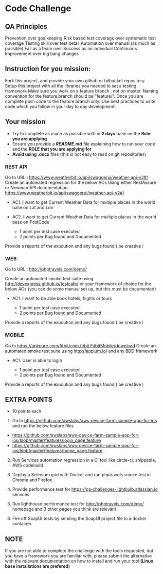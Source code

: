# Code Challenge

## QA Principles

Prevention over goalkeeping
Risk based test coverage over systematic test coverage
Testing skill over test detail
Automation over manual (as much as possible)
Fail as a team over Success as an individual
Continuous Improvement over big bang changes
   
## Instruction for you mission:

Fork this project, and provide your own github or bitbucket repository.
Setup this project with all the libraries you needed to set a testing framework
Make sure you work on a feature branch , not on master.
Naming convention for the feature branch should be "feature/<YourName-QloyalCodeTest>".
Once you are complete push code to the feature branch only.
Use best practices to write code which you follow in your day to day development.

## Your mission

- Try to complete as much as possible with in **2 days** base on the **Role you are applying** 
- Ensure you provide a ***README.md*** file explaining how to run your code and the **ROLE that you are applying for**
- **Avoid using .docx** files (this is not easy to read on git repositories)

### REST API 

Go to URL : https://www.weatherbit.io/api/swaggerui/weather-api-v2#/
Create an automated regression for the below ACs
Using either RestAssure or Newman
API documentation https://www.weatherbit.io/api/swaggerui/weather-api-v2#/

- AC1. I want to get Current Weather Data for multiple places in the world base on Lat and Lon
- AC2. I want to get Current Weather Data for multiple places in the world base on PostCode

    - 1 point per test case executed
    - 2 points per Bug found and Documented

Provide a reports of the exucution and any bugs found ( be creative )


### WEB

Go to URL : http://phptravels.com/demo/

Create an automated smoke test suite using http://devexpress.github.io/testcafe/ or your framework of choice for the below ACs 
(you can do some manual set up, but this must be documented)

- AC1. I want to be able book hotels, flights or tours

    - 1 point per test case executed
    - 2 points per Bug found and Documented

Provide a reports of the exucution and any bugs found ( be creative )


### MOBILE

Go to https://apkpure.com/fitbit/com.fitbit.FitbitMobile/download
Create an automated smoke test suite using http://appium.io/ and any BDD framework

- AC1. User is able to login

    - 1 point per test case executed
    - 2 points per Bug found and Documented

Provide a reports of the exucution and any bugs found ( be creative )


## EXTRA POINTS

+ 10 points each


1. Go to https://github.com/awslabs/aws-device-farm-sample-app-for-ios and run the below feature files
- https://github.com/awslabs/aws-device-farm-sample-app-for-ios/blob/master/features/login_page.feature
- https://github.com/awslabs/aws-device-farm-sample-app-for-ios/blob/master/features/home_page.feature

2. Run Services automation regression in a CI tool like circle-ci, shippable, AWS codebuild

3. Deploy a Selenium grid with Docker and run phptravels smoke test in Chrome and Firefox

4. Provide performance test for https://qa-challenges-lightbulb.atlassian.io services

5. Run lighthouse performance test for http://phptravels.com/demo/ homepage and 3 other pages you think are relevant

6. Fire off SoapUI tests by sending the SoapUI project file to a docker container. 

## NOTE

If you are not able to complete the challenge with the tools requested,
but you have a framework you are familiar with, please submit the alternative with the relevant documentation 
on how to install and run your tool **(Linux base installations are prefered)**